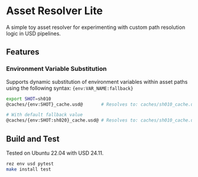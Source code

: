 # Asset Resolver Lite

A simple toy asset resolver for experimenting with custom path resolution logic in USD pipelines.

## Features

### Environment Variable Substitution

Supports dynamic substitution of environment variables within asset paths using the following syntax: `{env:VAR_NAME:fallback}`

```bash
export SHOT=sh010
@caches/{env:SHOT}_cache.usd@       # Resolves to: caches/sh010_cache.usd

# With default fallback value
@caches/{env:SHOT:sh020}_cache.usd@ # Resolves to: caches/sh010_cache.usd
```

## Build and Test

Tested on Ubuntu 22.04 with USD 24.11.

```bash
rez env usd pytest
make install test
```
